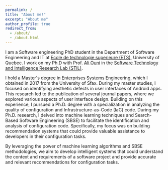 ```yaml
---
permalink: /
title: "About me!"
excerpt: "About me"
author_profile: true
redirect_from: 
  - /about/
  - /about.html
---
```


I am a Software engineering PhD student in the Department of Software Engineering and IT at [Ecole de technologie superieure (ETS)](https://www.etsmtl.ca), University of Quebec. I work on my Ph.D with Prof. [Ali Ouni](https://www.etsmtl.ca/en/research/professors/aouni/) in the [Software Technology and Intelligence Research Lab (STIL)](https://stilab-ets.github.io).

I hold a Master's degree in Enterprises Systems Engineering, which I obtained in 2017 from the University of Sfax. During my master studies, I focused on identifying aesthetic defects in user interfaces of Android apps. This research led to the publication of several journal papers, where we explored various aspects of user interface design. Building on this experience, I pursued a Ph.D. degree with a specialization in analyzing the quality of configuration and Infrastructure-as-Code (IaC) code. During my Ph.D. research, I delved into machine learning techniques and Search-Based Software Engineering (SBSE) to facilitate the identification and analysis of configuration code. Specifically, my focus was on building recommendation systems that could provide valuable assistance to developers in their configuration tasks. 

By leveraging the power of machine learning algorithms and SBSE methodologies, we aim to develop intelligent systems that could understand the context and requirements of a software project and provide accurate and relevant recommendations for configuration tasks. 

